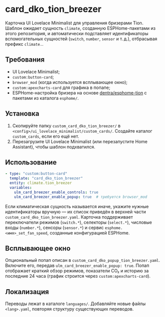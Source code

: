 # card_dko_tion_breezer

Карточка UI Lovelace Minimalist для управления бризерами Tion. Шаблон ожидает сущность `climate`, созданную ESPHome-пакетами из этого репозитория, и автоматически подставляет идентификаторы вспомогательных сущностей (`switch`, `number`, `sensor` и т. д.), отбрасывая префикс `climate.`.

## Требования
- UI Lovelace Minimalist;
- `custom:button-card`;
- `browser_mod` (когда используется всплывающее окно);
- `custom:apexcharts-card` для графика в попапе;
- ESPHome-настройка бризера на основе [dentra/esphome-tion](https://github.com/dentra/esphome-tion) с пакетами из каталога `esphome/`.

## Установка
1. Скопируйте папку `custom_card_dko_tion_breezer/` в `<config>/ui_lovelace_minimalist/custom_cards/`. Создайте каталог `custom_cards`, если его ещё нет.
2. Перезагрузите UI Lovelace Minimalist (или перезапустите Home Assistant), чтобы шаблон подхватился.

## Использование
```yaml
- type: "custom:button-card"
  template: "card_dko_tion_breezer"
  entity: climate.tion_breezer
  variables:
    ulm_card_breezer_enable_controls: true
    ulm_card_breezer_enable_popup: true  # требуется browser_mod
```

Если климатическая сущность называется иначе, укажите нужные идентификаторы вручную — их список приведён в верхней части `custom_card_dko_tion_breezer.yaml`. Карточка поддерживает переключатели режимов (`switch.*`), селекторы (`select.*`), числовые входы (`number.*`), сенсоры (`sensor.*`) и сервис `esphome.<имя>_set_fan_speed`, созданные конфигурацией ESPHome.

## Всплывающее окно
Опциональный попап описан в `custom_card_dko_popup_tion_breezer.yaml`. Включите его, передав `ulm_card_breezer_enable_popup: true`. Попап отображает краткий обзор режимов, показатели CO₂ и историю за последние 24 часа (график строится через `custom:apexcharts-card`).

## Локализация
Переводы лежат в каталоге `languages/`. Добавляйте новые файлы `<lang>.yaml`, повторяя структуру существующих переводов.
